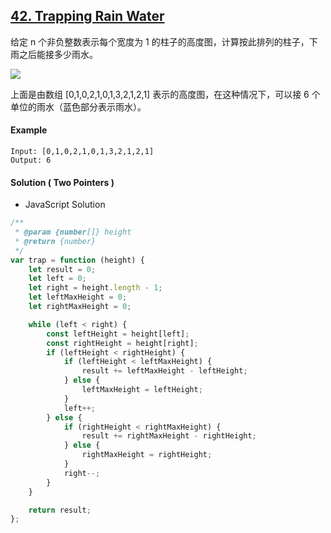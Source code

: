## [42. Trapping Rain Water](https://leetcode.com/problems/trapping-rain-water/)

给定 n 个非负整数表示每个宽度为 1 的柱子的高度图，计算按此排列的柱子，下雨之后能接多少雨水。

<img src="https://assets.leetcode-cn.com/aliyun-lc-upload/uploads/2018/10/22/rainwatertrap.png">

上面是由数组 [0,1,0,2,1,0,1,3,2,1,2,1] 表示的高度图，在这种情况下，可以接 6 个单位的雨水（蓝色部分表示雨水）。

#### Example

```text
Input: [0,1,0,2,1,0,1,3,2,1,2,1]
Output: 6
```

#### Solution ( **Two Pointers** )

-   JavaScript Solution

```javascript
/**
 * @param {number[]} height
 * @return {number}
 */
var trap = function (height) {
    let result = 0;
    let left = 0;
    let right = height.length - 1;
    let leftMaxHeight = 0;
    let rightMaxHeight = 0;

    while (left < right) {
        const leftHeight = height[left];
        const rightHeight = height[right];
        if (leftHeight < rightHeight) {
            if (leftHeight < leftMaxHeight) {
                result += leftMaxHeight - leftHeight;
            } else {
                leftMaxHeight = leftHeight;
            }
            left++;
        } else {
            if (rightHeight < rightMaxHeight) {
                result += rightMaxHeight - rightHeight;
            } else {
                rightMaxHeight = rightHeight;
            }
            right--;
        }
    }

    return result;
};
```
